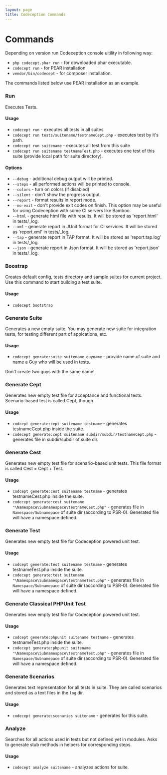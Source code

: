 ```yaml
---
layout: page
title: Codeception Commands
---
```


# Commands

Depending on version run Codeception console uitility in following way:

* `php codecept.phar run` - for downloaded phar executable.
* `codecept run` - for PEAR installation
* `vendor/bin/codecept` -  for composer installation.

The commands listed below use PEAR installation as an example.

### Run

Executes Tests. 

#### Usage

* `codecept run` - executes all tests in all suites
* `codecept run tests/suitename/testnameCept.php` - executes test by it's path.
* `codecept run suitename` - executes all test from this suite
* `codecept run suitename testnameTest.php` - executes one test of this suite (provide local path for suite directory). 

#### Options

* `--debug` - additional debug output will be printed.
* `--steps` - all performed actions will be printed to console.
* `--colors` - turn on colors (if disabled)
* `--silent` - don't show the progress output.
* `--report` - format results in report mode.
* `--no-exit` - don't provide exit codes on finish. This option may be useful for using Codeception with some CI servers like Bamboo.
* `--html` - generate html file with results. It will be stored as 'report.html' in tests/_log.
* `--xml` - generate report in JUnit format for CI services. It will be stored as 'report.xml' in tests/_log.
* `--tap` - generate report in TAP format. It will be stored as 'report.tap.log' in tests/_log.
* `--json` - generate report in Json format. It will be stored as 'report.json' in tests/_log.

### Boostrap

Creates default config, tests directory and sample suites for current project.
Use this command to start building a test suite.

#### Usage

* `codecept bootstrap`

### Generate Suite

Generates a new empty suite. You may generate new suite for integration tests, for testing different part of appications, etc.

#### Usage

* `codecept genrate:suite suitename guyname` - provide name of suite and name a Guy who will be used in tests.

Don't create two guys with the same name!

### Generate Cept

Generates new empty test file for acceptance and functional tests. Scenario-based test is called Cept, though.

#### Usage

* `codcept generate:cept suitename testname` - generates testnameCept.php inside the suite.
* `codecept generate:cept suitename subdir/subdir/testnameCept.php` - generates file in subdir/subdir of suite dir.

### Generate Cest

Generates new empty test file for scenario-based unit tests. This file format is called Cest = Cept + Test.

#### Usage

* `codcept generate:cest suitename testname` - generates testnameCest.php inside the suite.
* `codecept generate:cest suitename "\Namespace\Subnamespace\testnameCest.php"` - generates file in `Namespace/Subnamepace` of suite dir (according to PSR-0). Generated file will have a namespace defined.

### Generate Test

Generates new empty test file for Codeception powered unit test.

#### Usage

* `codcept generate:test suitename testname` - generates testnameTest.php inside the suite.
* `codecept generate:test suitename "\Namespace\Subnamespace\testnameTest.php"` - generates file in `Namespace/Subnamepace` of suite dir (according to PSR-0). Generated file will have a namespace defined.

### Generate Classical PHPUnit Test

Generates new empty test file for Codeception powered unit test.

#### Usage

* `codcept generate:phpunit suitename testname` - generates testnameTest.php inside the suite.
* `codecept generate:phpunit suitename "\Namespace\Subnamespace\testnameTest.php"` - generates file in `Namespace/Subnamepace` of suite dir (according to PSR-0). Generated file will have a namespace defined.


### Generate Scenarios

Generates text representation for all tests in suite. They are called scenarios and stored as a text files in the `log` dir.

#### Usage

* `codecept generate:scenarios suitename` - generates for this suite.

### Analyze

Searches for all actions used in tests but not defined yet in modules. Asks to generate stub methods in helpers for corresponding steps.

#### Usage

* `codecept analyze suitename` - analyzes actions for suite.

